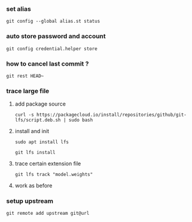 ### set alias
`git config --global alias.st status`

### auto store password and account
`git config credential.helper store`

### how to cancel last commit ?
`git rest HEAD~`

### trace large file
1. add package source

    `curl -s https://packagecloud.io/install/repositories/github/git-lfs/script.deb.sh | sudo bash `

2. install and init

   `sudo apt install lfs`

   `git lfs install`

3. trace certain extension file

    `git lfs track "model.weights"`

4. work as before 

### setup upstream
`git remote add upstream git@url`